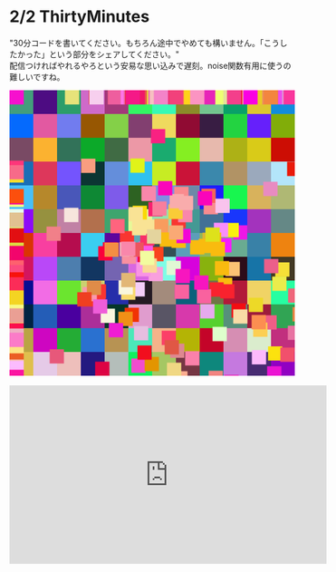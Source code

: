 # 2/2 ThirtyMinutes
"30分コードを書いてください。もちろん途中でやめても構いません。「こうしたかった」という部分をシェアしてください。"  
配信つければやれるやろという安易な思い込みで遅刻。noise関数有用に使うの難しいですね。  

![image of ThirtyMinutes](./frame/0.png)  

<iframe width="560" height="315" src="https://www.youtube.com/embed/qJOUB0eDzCs" title="YouTube video player" frameborder="0" allow="accelerometer; autoplay; clipboard-write; encrypted-media; gyroscope; picture-in-picture" allowfullscreen></iframe>